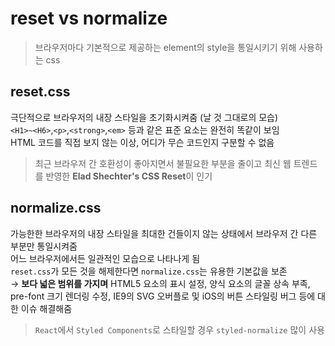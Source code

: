 # reset vs normalize
> 브라우저마다 기본적으로 제공하는 element의 style을 통일시키기 위해 사용하는 css

## reset.css
극단적으로 브라우저의 내장 스타일을 초기화시켜줌 (날 것 그대로의 모습)   
`<H1>~<H6>`,`<p>`,`<strong>`,`<em>` 등과 같은 표준 요소는 완전히 똑같이 보임   
HTML 코드를 직접 보지 않는 이상, 어디가 무슨 코드인지 구분할 수 없음
> 최근 브라우저 간 호환성이 좋아지면서 불필요한 부분을 줄이고 최신 웹 트렌드를 반영한 <b>Elad Shechter's CSS Reset</b>이 인기

## normalize.css
가능한한 브라우저의 내장 스타일을 최대한 건들이지 않는 상태에서 브라우저 간 다른 부분만 통일시켜줌  
어느 브라우저에서든 일관적인 모습으로 나타나게 됨   
`reset.css`가 모든 것을 해제한다면 `normalize.css`는 유용한 기본값을 보존   
→ <b>보다 넓은 범위를 가지며</b> HTML5 요소의 표시 설정, 양식 요소의 글꼴 상속 부족, pre-font 크기 렌더링 수정, IE9의 SVG 오버플로 및 iOS의 버튼 스타일링 버그 등에 대한 이슈 해결해줌
> `React`에서 `Styled Components`로 스타일할 경우 `styled-normalize` 많이 사용